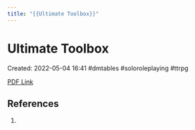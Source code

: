 ```yaml
---
title: "{{Ultimate Toolbox}}"
---
```

# Ultimate Toolbox

Created: 2022-05-04 16:41
#dmtables #soloroleplaying #ttrpg

[PDF Link](<G:\My Drive\Gam\Tabletop\Role Playing Games\Solo\ultimate-toolbox.pdf>)


## References
1. 

